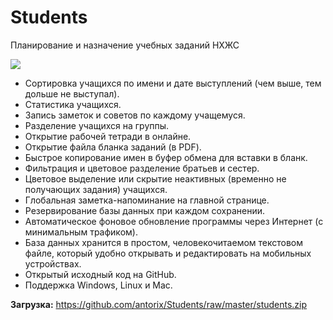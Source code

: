 # Students

Планирование и назначение учебных заданий НХЖС

![](https://1.bp.blogspot.com/-odhCrRBZ-OA/XE1JYwV1W9I/AAAAAAABfnU/mPvXiqJsRD438N9kCaFtv5kfAhWwKJBhACLcBGAs/s1600/screenshot.png)

* Сортировка учащихся по имени и дате выступлений (чем выше, тем дольше не выступал).
* Статистика учащихся.
* Запись заметок и советов по каждому учащемуся.
* Разделение учащихся на группы.
* Открытие рабочей тетради в онлайне.
* Открытие файла бланка заданий (в PDF).
* Быстрое копирование имен в буфер обмена для вставки в бланк.
* Фильтрация и цветовое разделение братьев и сестер.
* Цветовое выделение или скрытие неактивных (временно не получающих задания) учащихся.
* Глобальная заметка-напоминание на главной странице.
* Резервирование базы данных при каждом сохранении.
* Автоматическое фоновое обновление программы через Интернет (с минимальным трафиком).
* База данных хранится в простом, человекочитаемом текстовом файле, который удобно открывать и редактировать на мобильных устройствах.
* Открытый исходный код на GitHub.
* Поддержка Windows, Linux и Mac.

**Загрузка:**
https://github.com/antorix/Students/raw/master/students.zip
